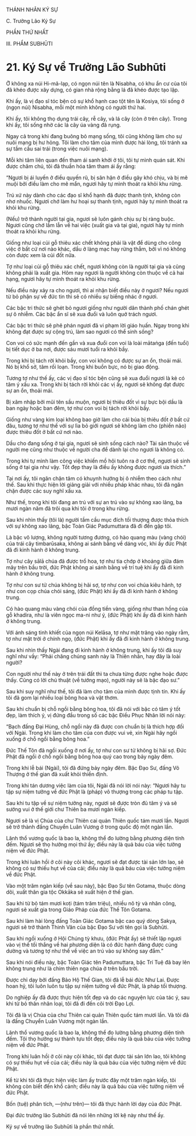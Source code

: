 THÁNH NHÂN KÝ SỰ

C. Trưởng Lão Ký Sự

PHẦN THỨ NHẤT

III. PHẨM SUBHŪTI

# 21. Ký Sự về Trưởng Lão Subhūti

Ở không xa núi Hi-mã-lạp, có ngọn núi tên là Nisabha, có khu ẩn cư của tôi đã khéo được xây dựng, có gian nhà rộng bằng lá đã khéo được tạo lập.

Khi ấy, là vị đạo sĩ tóc bện có sự khổ hạnh cao tột tên là Kosiya, tôi sống ở (ngọn núi) Nisabha, mỗi một mình không có người thứ hai.

Khi ấy, tôi không thọ dụng trái cây, rễ cây, và lá cây (còn ở trên cây). Trong khi ấy, tôi sống nhờ các lá cây úa vàng đã rụng.

Ngay cả trong khi đang buông bỏ mạng sống, tôi cũng không làm cho sự nuôi mạng bị hư hỏng. Tôi làm cho tâm của mình được hài lòng, tôi tránh xa sự tầm cầu sai trái (trong việc nuôi mạng).

Mỗi khi tâm liên quan đến tham ái sanh khởi ở tôi, tôi tự mình quán sát. Khi được chăm chú, tôi đã thuần hóa tâm tham ái ấy rằng:

“Ngươi bị ái luyến ở điều quyến rũ, bị sân hận ở điều gây khó chịu, và bị mê muội bởi điều làm cho mê mẩn, ngươi hãy tự mình thoát ra khỏi khu rừng.

Trú xứ này dành cho các đạo sĩ khổ hạnh đã được thanh tịnh, không còn nhơ nhuốc. Ngươi chớ làm hư hoại sự thanh tịnh, ngươi hãy tự mình thoát ra khỏi khu rừng.

(Nếu) trở thành người tại gia, ngươi sẽ luôn gánh chịu sự bị ràng buộc. Ngươi cũng chớ lầm lẫn về hai việc (xuất gia và tại gia), ngươi hãy tự mình thoát ra khỏi khu rừng.

Giống như loại củi gỗ thiêu xác chết không phải là vật để dùng cho công việc ở bất cứ nơi nào khác, dầu ở làng mạc hay rừng thẳm, bởi vì nó không còn được xem là củi đốt nữa.

Tợ như loại củi gỗ thiêu xác chết, ngươi không còn là người tại gia và cũng không phải là xuất gia. Hôm nay ngươi là người không còn thuộc về cả hai hạng, ngươi hãy tự mình thoát ra khỏi khu rừng.

Nếu điều này xảy ra cho ngươi, thì ai nhận biết điều này ở ngươi? Nếu ngươi từ bỏ phận sự về đức tin thì sẽ có nhiều sự biếng nhác ở ngươi.

Các bậc tri thức sẽ ghét bỏ ngươi giống như người dân thành phố chán ghét sự ô nhiễm. Các bậc ẩn sĩ sẽ xua đuổi và luôn quở trách ngươi.

Các bậc tri thức sẽ phê phán ngươi đã vi phạm lời giáo huấn. Ngay trong khi không đạt được sự cộng trú, làm sao ngươi có thể sinh sống?

Con voi có sức mạnh đến gần và xua đuổi con voi là loài mātaṅga (đến tuổi) bị tiết dục ở ba nơi, được sáu mươi tuổi ra khỏi bầy.

Trong khi bị tách rời khỏi bầy, con voi không có được sự an ổn, thoải mái. Nó bị khổ sở, tâm rối loạn. Trong khi buồn bực, nó bị giao động.

Tương tợ như thế ấy, các vị đạo sĩ tóc bện cũng sẽ xua đuổi ngươi là kẻ có tâm ý xấu xa. Trong khi bị tách rời khỏi các vị ấy, ngươi sẽ không đạt được sự an ổn, thoải mái.

Bị xâm nhập bởi mũi tên sầu muộn, ngươi bị thiêu đốt vì sự bực bội dầu là ban ngày hoặc ban đêm, tợ như con voi bị tách rời khỏi bầy.

Giống như vàng kim loại không bao giờ làm cho cái búa bị thiêu đốt ở bất cứ đâu, tương tợ như thế với sự lìa bỏ giới ngươi sẽ không làm cho (phiền não) được thiêu đốt ở bất cứ nơi nào.

Dầu cho đang sống ở tại gia, ngươi sẽ sinh sống cách nào? Tài sản thuộc về người mẹ cũng như thuộc về người cha để dành lại cho ngươi là không có.

Trong khi tự mình làm công việc khiến mồ hôi tuôn ra ở cơ thể, ngươi sẽ sinh sống ở tại gia như vậy. Tốt đẹp thay là điều ấy không được ngươi ưa thích.”

Tại nơi ấy, tôi ngăn chặn tâm có khuynh hướng bị ô nhiễm theo cách như thế. Sau khi thực hiện lời giảng giải với nhiều pháp khác nhau, tôi đã ngăn chặn được các suy nghĩ xấu xa.

Như thế, trong khi tôi đang an trú với sự an trú vào sự không xao lãng, ba mươi ngàn năm đã trôi qua khi tôi ở trong khu rừng.

Sau khi nhìn thấy (tôi là) người tầm cầu mục đích tối thượng được thỏa thích với sự không xao lãng, bậc Toàn Giác Padumuttara đã đi đến gặp tôi.

Là bậc vô lượng, không người tương đương, có hào quang màu (vàng chói) của trái cây timbarūsaka, không ai sánh bằng về dáng vóc, khi ấy đức Phật đã đi kinh hành ở không trung.

Tợ như cây sālā chúa đã được trổ hoa, tợ như tia chớp ở khoảng giữa đám mây trên bầu trời, đức Phật không ai sánh bằng về trí tuệ khi ấy đã đi kinh hành ở không trung.

Tợ như con sư tử chúa không bị hãi sợ, tợ như con voi chúa kiêu hãnh, tợ như con cọp chúa chói sáng, (đức Phật) khi ấy đã đi kinh hành ở không trung.

Có hào quang màu vàng chói của đồng tiền vàng, giống như than hồng của gỗ khadira, như là viên ngọc ma-ni như ý, (đức Phật) khi ấy đã đi kinh hành ở không trung.

Với ánh sáng tinh khiết của ngọn núi Kelāsa, tợ như mặt trăng vào ngày rằm, tợ như mặt trời ở chính ngọ, (đức Phật) khi ấy đã đi kinh hành ở không trung.

Sau khi nhìn thấy Ngài đang đi kinh hành ở không trung, khi ấy tôi đã suy nghĩ như vầy: “Phải chăng chúng sanh này là Thiên nhân, hay đây là loài người?

Con người như thế này ở trên trái đất thì ta chưa từng được nghe hoặc được thấy. Cũng có lời chú thuật (về tướng mạo), người này sẽ là bậc đạo sư.”

Sau khi suy nghĩ như thế, tôi đã làm cho tâm của mình được tịnh tín. Khi ấy tôi đã gom lại nhiều loại bông hoa và vật thơm.

Sau khi chuẩn bị chỗ ngồi bằng bông hoa, tôi đã nói với bậc có tâm ý tốt đẹp, làm thích ý, vị đứng đầu trong số các bậc Điều Phục Nhân lời nói này:

“Bạch đấng Đại Hùng, chỗ ngồi này đã được con chuẩn bị là thích hợp đối với Ngài. Trong khi làm cho tâm của con được vui vẻ, xin Ngài hãy ngồi xuống ở chỗ ngồi bằng bông hoa.”

Đức Thế Tôn đã ngồi xuống ở nơi ấy, tợ như con sư tử không bị hãi sợ. Đức Phật đã ngồi ở chỗ ngồi bằng bông hoa quý cao trong bảy ngày đêm.

Trong khi lễ bái (Ngài), tôi đã đứng bảy ngày đêm. Bậc Đạo Sư, đấng Vô Thượng ở thế gian đã xuất khỏi thiền định.

Trong khi tán dương việc làm của tôi, Ngài đã nói lời nói này: “Ngươi hãy tu tập sự niệm tưởng về đức Phật là (pháp) vô thượng trong các pháp tu tập.

Sau khi tu tập về sự niệm tưởng này, ngươi sẽ được tròn đủ tâm ý và sẽ sướng vui ở thế giới chư Thiên ba mươi ngàn kiếp.

Ngươi sẽ là vị Chúa của chư Thiên cai quản Thiên quốc tám mươi lần. Ngươi sẽ trở thành đấng Chuyển Luân Vương ở trong quốc độ một ngàn lần.

Lãnh thổ vương quốc là bao la, không thể đo lường bằng phương diện tính đếm. Ngươi sẽ thọ hưởng mọi thứ ấy; điều này là quả báu của việc tưởng niệm về đức Phật.

Trong khi luân hồi ở cõi này cõi khác, ngươi sẽ đạt được tài sản lớn lao, sẽ không có sự thiếu hụt về của cải; điều này là quả báu của việc tưởng niệm về đức Phật.

Vào một trăm ngàn kiếp (về sau này), bậc Đạo Sư tên Gotama, thuộc dòng dõi, xuất thân gia tộc Okkāka sẽ xuất hiện ở thế gian.

Sau khi từ bỏ tám mươi koṭi (tám trăm triệu), nhiều nô tỳ và nhân công, ngươi sẽ xuất gia trong Giáo Pháp của đức Thế Tôn Gotama.

Sau khi làm hài lòng đấng Toàn Giác Gotama bậc cao quý dòng Sakya, ngươi sẽ trở thành Thinh Văn của bậc Đạo Sư với tên gọi là Subhūti.

Sau khi ngồi xuống ở Hội Chúng tỳ khưu, (đức Phật ấy) sẽ thiết lập ngươi vào vị thế tối thắng về hai phương diện là có đức hạnh đáng được cúng dường và tương tợ như thế về việc an trú vào sự không say đắm.”

Sau khi nói điều này, bậc Toàn Giác tên Padumuttara, bậc Trí Tuệ đã bay lên không trung như là chim thiên nga chúa ở trên bầu trời.

Được chỉ dạy bởi đấng Bảo Hộ Thế Gian, tôi đã lễ bái đức Như Lai. Được hoan hỷ, tôi luôn luôn tu tập sự niệm tưởng về đức Phật, là pháp tối thượng.

Do nghiệp ấy đã được thực hiện tốt đẹp và do các nguyện lực của tác ý, sau khi từ bỏ thân nhân loại, tôi đã đi đến cõi trời Đạo Lợi.

Tôi đã là vị Chúa của chư Thiên cai quản Thiên quốc tám mươi lần. Và tôi đã là đấng Chuyển Luân Vương một ngàn lần.

Lãnh thổ vương quốc là bao la, không thể đo lường bằng phương diện tính đếm. Tôi thọ hưởng sự thành tựu tốt đẹp; điều này là quả báu của việc tưởng niệm về đức Phật.

Trong khi luân hồi ở cõi này cõi khác, tôi đạt được tài sản lớn lao, tôi không có sự thiếu hụt về của cải; điều này là quả báu của việc tưởng niệm về đức Phật.

Kể từ khi tôi đã thực hiện việc làm ấy trước đây một trăm ngàn kiếp, tôi không còn biết đến khổ cảnh; điều này là quả báu của việc tưởng niệm về đức Phật.

Bốn (tuệ) phân tích, ―(như trên)― tôi đã thực hành lời dạy của đức Phật.

Đại đức trưởng lão Subhūti đã nói lên những lời kệ này như thế ấy.

Ký sự về trưởng lão Subhūti là phần thứ nhất.
